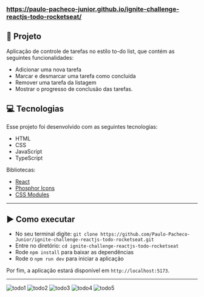 ### https://paulo-pacheco-junior.github.io/ignite-challenge-reactjs-todo-rocketseat/

## :rocket: Projeto

Aplicação de controle de tarefas no estilo to-do list, que contém as seguintes funcionalidades: 
- Adicionar uma nova tarefa
- Marcar e desmarcar uma tarefa como concluída
- Remover uma tarefa da listagem
- Mostrar o progresso de conclusão das tarefas.

## :computer: Tecnologias

Esse projeto foi desenvolvido com as seguintes tecnologias:

- HTML
- CSS
- JavaScript
- TypeScript

Bibliotecas:

- [React](https://pt-br.reactjs.org/)
- [Phosphor Icons](https://phosphoricons.com/)
- [CSS Modules](https://github.com/css-modules/css-modules)

<hr>

## :arrow_forward: Como executar

- No seu terminal digite: `git clone https://github.com/Paulo-Pacheco-Junior/ignite-challenge-reactjs-todo-rocketseat.git`
- Entre no diretório: `cd ignite-challenge-reactjs-todo-rocketseat`
- Rode `npm install` para baixar as dependências
- Rode o `npm run dev` para iniciar a aplicação

Por fim, a aplicação estará disponível em `http://localhost:5173`.

<hr>

![todo1](https://github.com/Paulo-Pacheco-Junior/ignite-challenge-reactjs-todo-rocketseat/assets/78752003/7baee8ae-ff69-4de6-b0fb-2235a94cc686)
![todo2](https://github.com/Paulo-Pacheco-Junior/ignite-challenge-reactjs-todo-rocketseat/assets/78752003/47891c36-3957-464b-bfd4-8cb2984e7cd3)
![todo3](https://github.com/Paulo-Pacheco-Junior/ignite-challenge-reactjs-todo-rocketseat/assets/78752003/938938ed-e7c7-4ee3-8034-80c8936efc4d)
![todo4](https://github.com/Paulo-Pacheco-Junior/ignite-challenge-reactjs-todo-rocketseat/assets/78752003/23ccea2a-ed8a-4160-8769-485b668466e6)
![todo5](https://github.com/Paulo-Pacheco-Junior/ignite-challenge-reactjs-todo-rocketseat/assets/78752003/e6c28a12-45bd-46ef-84e0-d22572a42d2e)

